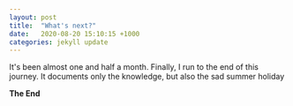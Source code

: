 ```yaml
---
layout: post
title:  "What's next?"
date:   2020-08-20 15:10:15 +1000
categories: jekyll update
---
```

It's been almost one and half a month. Finally, I run to the end of this journey. It documents only the knowledge, but also the sad summer holiday



**The End**
